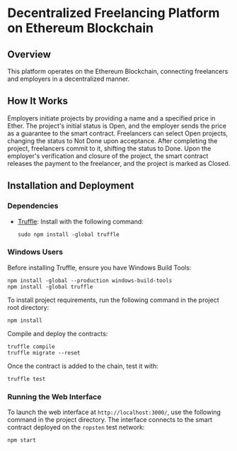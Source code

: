 # Decentralized Freelancing Platform on Ethereum Blockchain

## Overview

This platform operates on the Ethereum Blockchain, connecting freelancers and employers in a decentralized manner.

## How It Works

Employers initiate projects by providing a name and a specified price in Ether. The project's initial status is Open, and the employer sends the price as a guarantee to the smart contract. Freelancers can select Open projects, changing the status to Not Done upon acceptance. After completing the project, freelancers commit to it, shifting the status to Done. Upon the employer's verification and closure of the project, the smart contract releases the payment to the freelancer, and the project is marked as Closed.

## Installation and Deployment

### Dependencies
- [Truffle](https://github.com/trufflesuite/truffle): Install with the following command:
  ```
  sudo npm install -global truffle
  ```

### Windows Users
Before installing Truffle, ensure you have Windows Build Tools:
```
npm install -global --production windows-build-tools
npm install -global truffle
```

To install project requirements, run the following command in the project root directory:

```
npm install
```

Compile and deploy the contracts:
```
truffle compile
truffle migrate --reset
```

Once the contract is added to the chain, test it with:

```
truffle test
```
### Running the Web Interface

To launch the web interface at `http://localhost:3000/`, use the following command in the project directory. The interface connects to the smart contract deployed on the `ropsten` test network:


```
npm start
```
